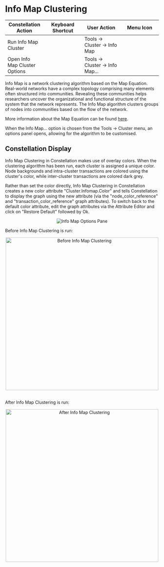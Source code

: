 # Info Map Clustering

<table class="table table-striped">
<colgroup>
<col style="width: 25%" />
<col style="width: 25%" />
<col style="width: 25%" />
<col style="width: 25%" />
</colgroup>
<thead>
<tr class="header">
<th>Constellation Action</th>
<th>Keyboard Shortcut</th>
<th>User Action</th>
<th>Menu Icon</th>
</tr>
</thead>
<tbody>
<tr class="odd">
<td>Run Info Map Cluster</td>
<td></td>
<td>Tools -&gt; Cluster -&gt; Info Map</td>
<td>
<img src="../ext/docs/CoreAlgorithmPlugins/src/au/gov/asd/tac/constellation/plugins/algorithms/resources/infoMap.png" width="16" height="16" />
</td>
</tr>
<tr class="even">
<td>Open Info Map Cluster Options</td>
<td></td>
<td>Tools -&gt; Cluster -&gt; Info Map...</td>
<td>
<img src="../ext/docs/CoreAlgorithmPlugins/src/au/gov/asd/tac/constellation/plugins/algorithms/resources/infoMapOptions.png" width="16" height="16" />
</td>
</tr>
</tbody>
</table>

Info Map is a network clustering algorithm based on the Map Equation. 
Real-world networks have a complex topology comprising many elements often 
structured into communities. Revealing these communities helps researchers 
uncover the organizational and functional structure of the system that the network 
represents. The Info Map algorithm clusters groups of nodes into communities 
based on the flow of the network. 

More information about the Map Equation can be found <a href="https://www.mapequation.org/publications.html#Rosvall-Axelsson-Bergstrom-2009-Map-equation">here</a>.

When the Info Map... option is chosen from the Tools -> Cluster menu, an options 
panel opens, allowing for the algorithm to be customised. 

## Constellation Display

Info Map Clustering in Constellation makes use of overlay colors. When the
clustering algorithm has been run, each cluster is assigned a unique
color. Node backgrounds and intra-cluster transactions are colored using
the cluster's color, while inter-cluster transactions are colored dark
grey.

Rather than set the color directly, Info Map Clustering in Constellation
creates a new color attribute "Cluster.Infomap.Color" and tells 
Constellation to display the graph using the new attribute (via the 
"node\_color\_reference" and "transaction\_color_reference" graph attributes). 
To switch back to the default color attribute, edit the graph attributes via 
the Attribute Editor and click on "Restore Default" followed by Ok.
 
<div style="text-align: center">
<img src="../ext/docs/CoreAlgorithmPlugins/src/au/gov/asd/tac/constellation/plugins/algorithms/resources/infoMapOptionsPanel.png" alt="Info Map Options Pane" />
</div>


Before Info Map Clustering is run:

<div style="text-align: center">
<img height=500 src="../ext/docs/CoreAlgorithmPlugins/src/au/gov/asd/tac/constellation/plugins/algorithms/resources/clusteringBefore.png" alt="Before Info Map Clustering" />
</div>
<br />

After Info Map Clustering is run:

<div style="text-align: center">
<img height=500 src="../ext/docs/CoreAlgorithmPlugins/src/au/gov/asd/tac/constellation/plugins/algorithms/resources/infoMapAfter.png" alt="After Info Map Clustering" />
</div>

